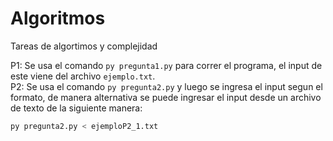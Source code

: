 # Algoritmos
Tareas de algortimos y complejidad 


P1: Se usa el comando `py pregunta1.py` para correr el programa, el input de este viene del archivo `ejemplo.txt`.   
P2: Se usa el comando `py pregunta2.py` y luego se ingresa el input segun el formato, de manera alternativa se puede ingresar el input desde un archivo de texto de la siguiente manera:
```py
py pregunta2.py < ejemploP2_1.txt
```
